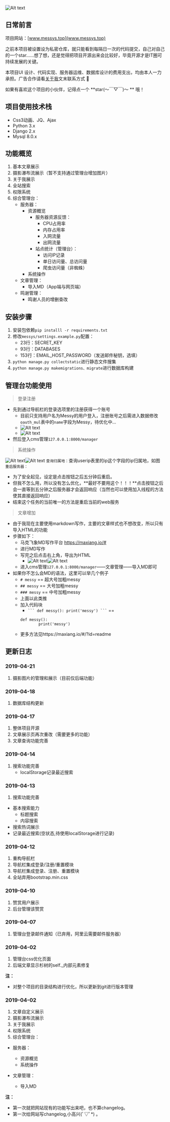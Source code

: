 ![Alt text](README_img/GitLogo.png)

## 日常前言
项目网站：[www.messys.top](www.messys.top)

之前本项目被设置设为私密仓库，就只能看到每隔日一次的代码提交，自己对自己的一个star......想了想，还是觉得把项目开源出来会比较好，毕竟开源才是IT圈可持续发展的关键。

本项目UI 设计、代码实现、服务器运维、数据库设计的费用支出，均由本人一力承担。广告合作请看[关于我](https://www.messys.top/about/)文末联系方式 🙏

如果有喜欢这个项目的小伙伴，记得点一个 **star(～￣▽￣)～ ** 哦！

## 项目使用技术栈
* Css3动画、JQ、Ajax
* Python 3.x
* Django 2.x
* Mysql 8.0.x

## 功能概览
1. 基本文章展示
2. 摄影瀑布流展示（暂不支持通过管理台增加图片）
3. 关于我展示
4. 全站搜索
5. 权限系统
6. 综合管理台：
	* 服务器：
		* 资源概览
			* 服务器资源反馈：
				* CPU占用率
				* 内存占用率
				* 入网流量
				* 出网流量 
			* 站点统计（管理台）：
				* 访问IP记录
				* 单日访问量、总访问量
				* 爬虫访问量（非蜘蛛）
		* 系统操作
	* 文章管理：
		* 导入MD（App端与网页端）
	* 鸣谢管理：
		* 鸣谢人员的增删查改

## 安装步骤
1. 安装包依赖`pip installl -r requirements.txt`
2. 修改`messys/settings.example.py`配置：
	* 23行：SECRET_KEY
	* 93行：DATABASES
	* 153行：EMAIL_HOST_PASSWORD（发送邮件秘钥，选填）
3. `python manage.py collectstatic`进行静态文件搜集
4. `python manage.py makemigrations、migrate`进行数据库构建

## 管理台功能使用
>登录注册

* 先到通过导航栏的登录选项里的注册获得一个账号
	* 目前只支持用户名为Messy的用户登入，注册账号之后需进入数据修改`oauth_mul`表中的`name`字段为Messy，待优化中...
	* ![Alt text](README_img/1555478707787.png)
	* ![Alt text](README_img/1555477373021.png)
* 然后登入cms管理`127.0.0.1:8000/manager`

>系统操作

![Alt text](README_img/bd19b259-7c3c-420c-8f52-f1141dbad2c8.png)![Alt text](README_img/8f4ebaeb-cb37-4f9b-bb7e-07ca8ac58dff.png)
`查询归属地：`查询userip表里的ip这个字段的ip归属地，如图
`重启服务器：`
* 为了安全起见，设定是点击按钮之后五分钟后重启。
* 但我不怎么用，所以没有怎么优化，**最好不要用这个！！！**点击按钮之后会一直等到五分钟之后服务器才会返回响应（当然也可以使用加入线程的方法使其直接返回响应）
* 结束这个任务的当前唯一的方法是重启当前的web服务

>文章增加

* 由于我现在主要使用markdown写作，主要的文章样式也不想改变，所以只有导入HTML的功能
* 步骤如下：
	* 马克飞象MD写作平台 https://maxiang.io/#
	* 进行MD写作
	* 写完之后点击右上角，导出为HTML
		* ![Alt text](README_img/8e2204a2-5973-4b5a-8c3b-7207cc0ee09e.png)![Alt text](README_img/8cf7a480-4569-4b1f-81cd-ad6fa2b77fa7.png)
	* 进入cms管理`127.0.0.1:8000/manager`——文章管理——导入MD即可
* 如果你不怎么会MD的语法，这里可以举几个例子
	* `# messy` == 超大号加粗messy
	* `## messy` == 大号加粗messy
	* `### messy` == 中号加粗messy
	* 上面以此类推
	* 加入代码块
		* ` ```
		def messy():
				print('messy')
		``` ` == 
		```
		def messy():
				print('messy')
		```
	* 更多方法见https://maxiang.io/#/?id=readme

## 更新日志
### 2019-04-21
1. 摄影图片的管理和展示（目前仅后端功能）

### 2019-04-18
1. 数据库结构更新

### 2019-04-17
1. 整体项目开源
2. 文章展示页再次重改（需要更多的功能）
3. 文章查询功能完善

### 2019-04-14
1. 搜索功能完善
	* localStorage记录最近搜索

### 2019-04-13
1. 搜索功能完善
* 基本搜索能力
	* 标题搜索
	* 内容搜索
* 搜索热词展示
* 记录最近搜索(空状态,待使用localStorage进行记录)

### 2019-04-12
1. 重构导航栏
2. 导航栏集成登录/注册/重置模块
2. 导航栏集成登录、注册、重置模块
3. 全站弃用bootstrap.min.css

### 2019-04-10
1. 赞赏用户展示
2. 后台管理该赞赏

### 2019-04-07
1. 管理台登录邮件通知（已弃用，阿里云需要邮件服务器）

### 2019-04-02
1. 管理台css优化页面
2. 后端文章显示杉树的self._内部元素修复

**注：**
* 对整个项目的目录结构进行优化，所以更新到git进行版本管理

### 2019-04-02
1. 文章自定义展示
2. 摄影瀑布流展示
3. 关于我展示
4. 权限系统
5. 综合管理台：
* 服务器：
	* 资源概览
	* 系统操作

* 文章管理：
	* 导入MD

**注：**
* 第一次就把网站现有的功能写出来吧，也不算changelog。
* 第一次给网站写changelog,小高兴(ﾟ▽ﾟ*) 。
